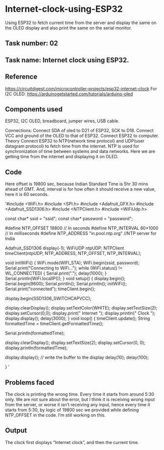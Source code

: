 # Internet-clock-using-ESP32
Using ESP32 to fetch current time from the server and display the same on the OLED display and also print the same on the serial monitor.

## Task number: 02

## Task name: Internet clock using ESP32.

## Reference
https://circuitdigest.com/microcontroller-projects/esp32-internet-clock
For I2C OLED: https://arduinogetstarted.com/tutorials/arduino-oled

## Components used
ESP32, I2C OLED, breadboard, jumper wires, USB cable.

Connections: Connect SDA of oled to D21 of ESP32, SCK to D18. Connect VCC and ground of the OLED to that of ESP32. Connect ESP32 to computer.
Theory 
Connect ESP32 to NTP(network time protocol) and UDP(user datagram protocol) to fetch time from the internet. NTP is used for synchronization of time between systems and data networks. Here we are getting time from the internet and displaying it on OLED.

## Code
Here offset is 19800 sec, because Indian Standard Time is 5hr 30 mins ahead of GMT. And, interval is for how often it should receive a new value, here it is 60 seconds. 

'#include <WiFi.h>
#include <SPI.h>
#include <Adafruit_GFX.h>
#include <Adafruit_SSD1306.h>
#include <NTPClient.h>
#include <WiFiUdp.h>

const char* ssid = "ssid";
const char* password = "password";

#define NTP_OFFSET  19800   //  In seconds 
#define NTP_INTERVAL 60*1000    // In milliseconds
#define NTP_ADDRESS  "in.pool.ntp.org"  //NTP server for India

Adafruit_SSD1306 display(-1); 
WiFiUDP ntpUDP;
NTPClient timeClient(ntpUDP, NTP_ADDRESS, NTP_OFFSET, NTP_INTERVAL);

void initWiFi() {
  WiFi.mode(WIFI_STA);
  WiFi.begin(ssid, password);
  Serial.print("Connecting to WiFi...");
  while (WiFi.status() != WL_CONNECTED) {
    Serial.print(".");
    delay(1000);
  }
  Serial.println(WiFi.localIP());
}
void setup() {
  display.begin();
  Serial.begin(9600);
  Serial.println();
  Serial.println();
  initWiFi();
  Serial.print("connected");
  timeClient.begin();

  display.begin(SSD1306_SWITCHCAPVCC);

  display.clearDisplay();
  display.setTextColor(WHITE);
  display.setTextSize(2);
  display.setCursor(0,0);
  display.print("  Internet ");
  display.println("  Clock ");
  display.display();
  delay(3000);
}
void loop() {
  timeClient.update();
  String formattedTime = timeClient.getFormattedTime();

  Serial.println(formattedTime);
  
  display.clearDisplay();
  display.setTextSize(2);
  display.setCursor(0, 0);
  display.println(formattedTime);

  display.display();   // write the buffer to the display
  delay(10);
  delay(100);

} '


## Problems faced
The clock is printing the wrong time. Every time it starts from around 5:30 only.  We are not sure about the error, but I think it is receiving wrong input from the server, or worse it isn’t receiving any input, hence every time it starts from 5:30, by logic of 19800 sec we provided while defining NTP_OFFSET in the code. I’m still working on this.

## Output
The clock first displays “Internet clock”, and then the current time.

